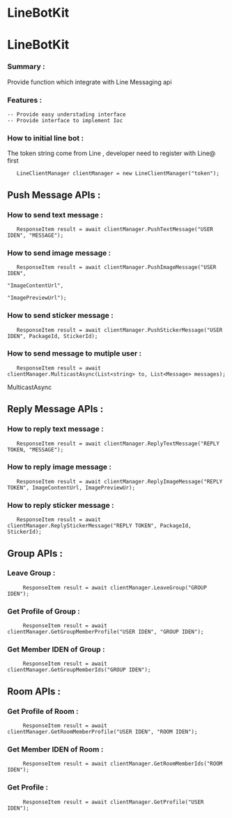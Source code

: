 # LineBotKit




# LineBotKit

### Summary :
Provide function which integrate with Line Messaging api

### Features :
```
-- Provide easy understading interface 
-- Provide interface to implement Ioc
```

### How to initial line bot :
The token string come from Line , developer need to register with Line@ first
```
   LineClientManager clientManager = new LineClientManager("token");

```

## Push Message APIs :

### How to send text message :
```  
   ResponseItem result = await clientManager.PushTextMessage("USER IDEN", "MESSAGE");
```

### How to send image message :
```
   ResponseItem result = await clientManager.PushImageMessage("USER IDEN", 
                                                              "ImageContentUrl", 
                                                              "ImagePreviewUrl");

```

### How to send sticker message :
```
   ResponseItem result = await clientManager.PushStickerMessage("USER IDEN", PackageId, StickerId);
```

### How to send  message to mutiple user :
```
   ResponseItem result = await clientManager.MulticastAsync(List<string> to, List<Message> messages);
```

MulticastAsync

## Reply Message APIs : 

### How to reply text message :
```  
   ResponseItem result = await clientManager.ReplyTextMessage("REPLY TOKEN, "MESSAGE");
```

### How to reply image message :
```  
   ResponseItem result = await clientManager.ReplyImageMessage("REPLY TOKEN", ImageContentUrl, ImagePreviewUr);
```
### How to reply sticker message :
```  
   ResponseItem result = await clientManager.ReplyStickerMessage("REPLY TOKEN", PackageId, StickerId);
```


## Group APIs : 

### Leave Group : 
```  
     ResponseItem result = await clientManager.LeaveGroup("GROUP IDEN");
```

### Get Profile of Group : 
```  
     ResponseItem result = await clientManager.GetGroupMemberProfile("USER IDEN", "GROUP IDEN");
```

### Get Member IDEN of Group : 
```  
     ResponseItem result = await clientManager.GetGroupMemberIds("GROUP IDEN");
```


## Room APIs : 

### Get Profile of Room : 
```  
     ResponseItem result = await clientManager.GetRoomMemberProfile("USER IDEN", "ROOM IDEN");
```

### Get Member IDEN of Room : 
```  
     ResponseItem result = await clientManager.GetRoomMemberIds("ROOM IDEN");
```


### Get Profile : 
```  
     ResponseItem result = await clientManager.GetProfile("USER IDEN");
```






